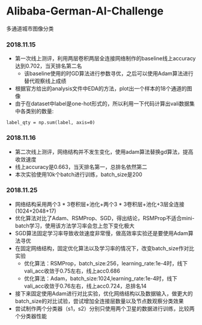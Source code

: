 # Alibaba-German-AI-Challenge
多通道城市图像分类
### 2018.11.15
* 第一次线上测评，利用两层卷积两层全连接网络制作的baseline线上accuracy达到0.702，当天排名第二名
  * 该baseline使用的时GD算法进行参数寻优，之后可以使用Adam算法进行替代观察线上成绩
* 根据官方给出的analysis文件中EDA的方法，plot出一个样本的18个通道的图像
* 由于在dataset中label是one-hot形式的，所以利用一下代码计算出vali数据集中各类别的数量:
<pre><code>label_qty = np.sum(label, axis=0)</code></pre>
### 2018.11.16
* 第二次线上测评，网络结构并不发生变化，使用adam算法替换gd算法，提高收敛速度
* 线上accuracy是0.663，当天排名第一，总排名依然第二
* 本次实验使用10k个batch进行训练，batch_size是200
### 2018.11.25
* 网络结构采用两个3 * 3卷积层+池化+两个3 * 3卷积层+池化+3层全连接(1024+2048+17)
* 优化算法对比了Adam、RSMProp、SGD，得出结论，RSMProp不适合mini-batch学习，使用该方法学习率会忽上忽下变化极大
* SGD算法固定学习率导致收敛速度非常慢，做高效率实验还是要使用Adam算法寻优
* 在固定网络结构，固定优化算法以及学习率的情况下，改变batch_size作对比实验
  * 优化算法：RSMProp，batch_size:256，learning_rate:1e-4时，线下vali_acc收敛于0.75左右，线上acc0.686
  * 优化算法：Adam，batch_size:1024,learning_rate:1e-4时，线下vali_acc收敛于0.76左右，线上acc0.724，总排名14
* 接下来固定使用Adam进行对比实验，优化网络结构以及数据输入，做更大的batch_size的对比试验，尝试增加全连接层数量以及节点数观察分类效果
* 尝试制作两个分类器（s1，s2）分别只使用两个卫星的数据进行训练，比较两个分类器性能
